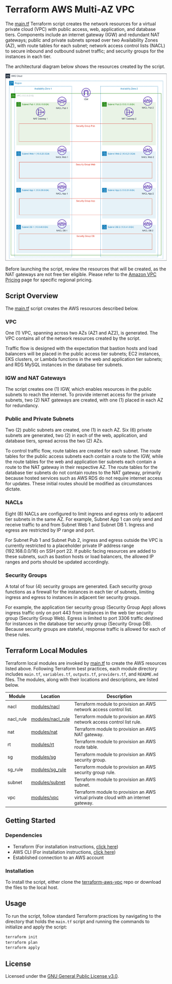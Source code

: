 # Terraform AWS Multi-AZ VPC
The [main.tf](./main.tf) Terraform script creates the network resources for a virtual private cloud (VPC) with public access, web, application, and database tiers.  Components include an internet gateway (IGW) and redundant NAT gateways; public and private subnets spread over two Availability Zones (AZ), with route tables for each subnet; network access control lists (NACL) to secure inbound and outbound subnet traffic; and security groups for the instances in each tier.

The architectural diagram below shows the resources created by the script.

![Multi-AZ-VPC diagram](./img/multi-az-vpc.png)

Before launching the script, review the resources that will be created, as the NAT gateways are not free tier eligible. Please refer to the [Amazon VPC Pricing](https://aws.amazon.com/vpc/pricing/) page for specific regional pricing.  

## Script Overview
The [main.tf](./main.tf) script creates the AWS resources described below.

### VPC
One (1) VPC, spanning across two AZs (AZ1 and AZ2), is generated. The VPC contains all of the network resources created by the script.

Traffic flow is designed with the expectation that bastion hosts and load balancers will be placed in the public access tier subnets; EC2 instances, EKS clusters, or Lambda functions in the web and application tier subnets; and RDS MySQL instances in the database tier subnets.

### IGW and NAT Gateways 
The script creates one (1) IGW, which enables resources in the public subnets to reach the internet. To provide internet access for the private subnets, two (2) NAT gateways are created, with one (1) placed in each AZ for redundancy. 

### Public and Private Subnets
Two (2) public subnets are created, one (1) in each AZ. Six (6) private subnets are generated, two (2) in each of the web, application, and database tiers, spread across the two (2) AZs. 

To control traffic flow, route tables are created for each subnet. The route tables for the public access subnets each contain a route to the IGW, while the route tables for the web and application tier subnets each contain a route to the NAT gateway in their respective AZ. The route tables for the database tier subnets do not contain routes to the NAT gateway, primarily because hosted services such as AWS RDS do not require internet access for updates. These initial routes should be modified as circumstances dictate.

### NACLs
Eight (8) NACLs are configured to limit ingress and egress only to adjacent tier subnets in the same AZ. For example, Subnet App 1 can only send and receive traffic to and from Subnet Web 1 and Subnet DB 1. Ingress and egress are restricted by IP range and port.

For Subnet Pub 1 and Subnet Pub 2, ingress and egress outside the VPC is currently restricted to a placeholder private IP address range (192.168.0.0/16) on SSH port 22. If public facing resources are added to these subnets, such as bastion hosts or load balancers, the allowed IP ranges and ports should be updated accordingly.

### Security Groups
A total of four (4) security groups are generated. Each security group functions as a firewall for the instances in each tier of subnets, limiting ingress and egress to instances in adjacent tier security groups.

For example, the application tier security group (Security Group App) allows ingress traffic only on port 443 from instances in the web tier security group (Security Group Web). Egress is limited to port 3306 traffic destined for instances in the database tier security group (Security Group DB). Because security groups are stateful, response traffic is allowed for each of these rules.

## Terraform Local Modules
Terraform local modules are invoked by [main.tf](./main.tf) to create the AWS resources listed above. Following Terraform best practices, each module directory includes `main.tf`, `variables.tf`, `outputs.tf`, `providers.tf`, and `README.md` files. The modules, along with their locations and descriptions, are listed below.

|Module|Location|Description|
|------|--------|-----------|
|nacl|[modules/nacl](./modules/nacl)|Terraform module to provision an AWS network access control list.|
|nacl_rule|[modules/nacl_rule](./modules/nacl_rule)|Terraform module to provision an AWS network access control list rule.|
|nat|[modules/nat](./modules/nat)|Terraform module to provision an AWS NAT gateway.|
|rt|[modules/rt](./modules/rt)|Terraform module to provision an AWS route table.|
|sg|[modules/sg](./modules/sg)|Terraform module to provision an AWS security group.|
|sg_rule|[modules/sg_rule](./modules/sg_rule)|Terraform module to provision an AWS security group rule.|
|subnet|[modules/subnet](./modules/subnet)|Terraform module to provision an AWS subnet.|
|vpc|[modules/vpc](./modules/vpc)|Terraform module to provision an AWS virtual private cloud with an internet gateway.|

## Getting Started

### Dependencies

+ Terraform (For installation instructions, [click here](https://developer.hashicorp.com/terraform/tutorials/aws-get-started/install-cli))
+ AWS CLI (For installation instructions, [click here](https://docs.aws.amazon.com/cli/latest/userguide/getting-started-install.html))
+ Established connection to an AWS account

### Installation
To install the script, either clone the [terraform-aws-vpc](.) repo or download the files to the local host. 

## Usage
To run the script, follow standard Terraform practices by navigating to the directory that holds the `main.tf` script and running the commands to initialize and apply the script:

```bash
terraform init
terraform plan
terraform apply
```

## License

Licensed under the [GNU General Public License v3.0](./LICENSE).
